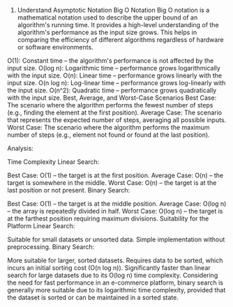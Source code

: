 1. Understand Asymptotic Notation
Big O Notation
Big O notation is a mathematical notation used to describe the upper bound of an algorithm's running time. It provides a high-level understanding of the algorithm's performance as the input size grows. This helps in comparing the efficiency of different algorithms regardless of hardware or software environments.

O(1): Constant time – the algorithm's performance is not affected by the input size.
O(log n): Logarithmic time – performance grows logarithmically with the input size.
O(n): Linear time – performance grows linearly with the input size.
O(n log n): Log-linear time – performance grows log-linearly with the input size.
O(n^2): Quadratic time – performance grows quadratically with the input size.
Best, Average, and Worst-Case Scenarios
Best Case: The scenario where the algorithm performs the fewest number of steps (e.g., finding the element at the first position).
Average Case: The scenario that represents the expected number of steps, averaging all possible inputs.
Worst Case: The scenario where the algorithm performs the maximum number of steps (e.g., element not found or found at the last position).

Analysis:

Time Complexity
Linear Search:

Best Case: O(1) – the target is at the first position.
Average Case: O(n) – the target is somewhere in the middle.
Worst Case: O(n) – the target is at the last position or not present.
Binary Search:

Best Case: O(1) – the target is at the middle position.
Average Case: O(log n) – the array is repeatedly divided in half.
Worst Case: O(log n) – the target is at the farthest position requiring maximum divisions.
Suitability for the Platform
Linear Search:

Suitable for small datasets or unsorted data.
Simple implementation without preprocessing.
Binary Search:

More suitable for larger, sorted datasets.
Requires data to be sorted, which incurs an initial sorting cost (O(n log n)).
Significantly faster than linear search for large datasets due to its O(log n) time complexity.
Considering the need for fast performance in an e-commerce platform, binary search is generally more suitable due to its logarithmic time complexity, provided that the dataset is sorted or can be maintained in a sorted state.